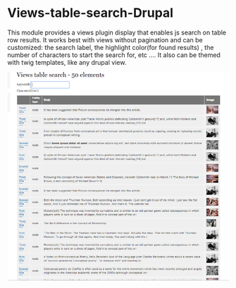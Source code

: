 # Views-table-search-Drupal
This module provides a views plugin display that enables js search on table row results. It works best with views without pagination and can be customized: the search label, the highlight color(for found results) , the number of characters to start the search for, etc .... It also can be themed with twig templates, like any drupal view.

![Module Drupal Views Table Search](/screenshots/views-table-search1.PNG?raw=true "Screenshot : 1")
